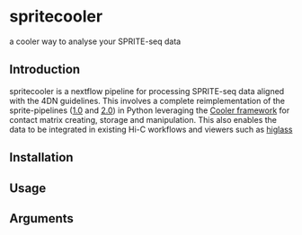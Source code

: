 # spritecooler
a cooler way to analyse your SPRITE-seq data

## Introduction
spritecooler is a nextflow pipeline for processing SPRITE-seq data aligned with the 4DN guidelines.
This involves a complete reimplementation of the sprite-pipelines ([1.0](https://github.com/GuttmanLab/sprite-pipeline) and [2.0](https://github.com/GuttmanLab/sprite2.0-pipeline)) in Python
leveraging the [Cooler framework](https://github.com/open2c/cooler) for contact matrix creating, storage and manipulation. This also enables the data to be integrated in existing Hi-C workflows and viewers
such as [higlass](https://higlass.io/)

## Installation


## Usage

## Arguments
